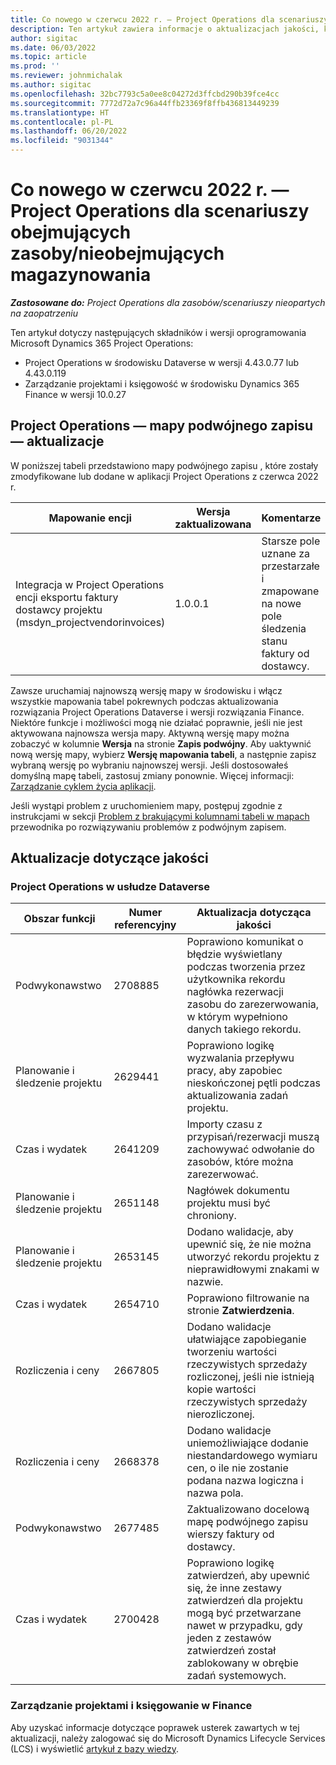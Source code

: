 ```yaml
---
title: Co nowego w czerwcu 2022 r. — Project Operations dla scenariuszy obejmujących zasoby/nieobejmujących magazynowania
description: Ten artykuł zawiera informacje o aktualizacjach jakości, które są dostępne w wydaniu z czerwca 2022 r. wdrożenia Microsoft Dynamics 365 Project Operations dla scenariuszy opartych na zasobach/niemagazynowanych.
author: sigitac
ms.date: 06/03/2022
ms.topic: article
ms.prod: ''
ms.reviewer: johnmichalak
ms.author: sigitac
ms.openlocfilehash: 32bc7793c5a0ee8c04272d3ffcbd290b39fce4cc
ms.sourcegitcommit: 7772d72a7c96a44ffb23369f8ffb436813449239
ms.translationtype: HT
ms.contentlocale: pl-PL
ms.lasthandoff: 06/20/2022
ms.locfileid: "9031344"
---
```

# <a name="whats-new-june-2022---project-operations-for-resourcenon-stocked-based-scenarios"></a>Co nowego w czerwcu 2022 r. — Project Operations dla scenariuszy obejmujących zasoby/nieobejmujących magazynowania

_**Zastosowane do:** Project Operations dla zasobów/scenariuszy nieopartych na zaopatrzeniu_

Ten artykuł dotyczy następujących składników i wersji oprogramowania Microsoft Dynamics 365 Project Operations:

- Project Operations w środowisku Dataverse w wersji 4.43.0.77 lub 4.43.0.119
- Zarządzanie projektami i księgowość w środowisku Dynamics 365 Finance w wersji 10.0.27

## <a name="project-operations-dual-write-maps-updates"></a>Project Operations — mapy podwójnego zapisu — aktualizacje

W poniższej tabeli przedstawiono mapy podwójnego zapisu , które zostały zmodyfikowane lub dodane w aplikacji Project Operations z czerwca 2022 r.

| Mapowanie encji | Wersja zaktualizowana | Komentarze |
| --- | --- | --- |
| Integracja w Project Operations encji eksportu faktury dostawcy projektu (msdyn_projectvendorinvoices) | 1.0.0.1 | Starsze pole uznane za przestarzałe i zmapowane na nowe pole śledzenia stanu faktury od dostawcy. |

Zawsze uruchamiaj najnowszą wersję mapy w środowisku i włącz wszystkie mapowania tabel pokrewnych podczas aktualizowania rozwiązania Project Operations Dataverse i wersji rozwiązania Finance. Niektóre funkcje i możliwości mogą nie działać poprawnie, jeśli nie jest aktywowana najnowsza wersja mapy. Aktywną wersję mapy można zobaczyć w kolumnie **Wersja** na stronie **Zapis podwójny**. Aby uaktywnić nową wersję mapy, wybierz **Wersję mapowania tabeli**, a następnie zapisz wybraną wersję po wybraniu najnowszej wersji. Jeśli dostosowałeś domyślną mapę tabeli, zastosuj zmiany ponownie. Więcej informacji: [Zarządzanie cyklem życia aplikacji](/dynamics365/fin-ops-core/dev-itpro/data-entities/dual-write/app-lifecycle-management).

Jeśli wystąpi problem z uruchomieniem mapy, postępuj zgodnie z instrukcjami w sekcji [Problem z brakującymi kolumnami tabeli w mapach](/dynamics365/fin-ops-core/dev-itpro/data-entities/dual-write/dual-write-troubleshooting-finops-upgrades#missing-table-columns-issue-on-maps) przewodnika po rozwiązywaniu problemów z podwójnym zapisem.

## <a name="quality-updates"></a>Aktualizacje dotyczące jakości

### <a name="project-operations-on-dataverse"></a>Project Operations w usłudze Dataverse

| Obszar funkcji | Numer referencyjny | Aktualizacja dotycząca jakości |
| --- | --- | --- |
| Podwykonawstwo | 2708885 | Poprawiono komunikat o błędzie wyświetlany podczas tworzenia przez użytkownika rekordu nagłówka rezerwacji zasobu do zarezerwowania, w którym wypełniono danych takiego rekordu. |
| Planowanie i śledzenie projektu | 2629441 | Poprawiono logikę wyzwalania przepływu pracy, aby zapobiec nieskończonej pętli podczas aktualizowania zadań projektu. |
| Czas i wydatek | 2641209 | Importy czasu z przypisań/rezerwacji muszą zachowywać odwołanie do zasobów, które można zarezerwować. |
| Planowanie i śledzenie projektu | 2651148 | Nagłówek dokumentu projektu musi być chroniony.|
| Planowanie i śledzenie projektu | 2653145 | Dodano walidacje, aby upewnić się, że nie można utworzyć rekordu projektu z nieprawidłowymi znakami w nazwie. |
| Czas i wydatek | 2654710 | Poprawiono filtrowanie na stronie **Zatwierdzenia**. |
| Rozliczenia i ceny | 2667805 | Dodano walidacje ułatwiające zapobieganie tworzeniu wartości rzeczywistych sprzedaży rozliczonej, jeśli nie istnieją kopie wartości rzeczywistych sprzedaży nierozliczonej. |
| Rozliczenia i ceny | 2668378 | Dodano walidacje uniemożliwiające dodanie niestandardowego wymiaru cen, o ile nie zostanie podana nazwa logiczna i nazwa pola. |
| Podwykonawstwo | 2677485 | Zaktualizowano docelową mapę podwójnego zapisu wierszy faktury od dostawcy. |
| Czas i wydatek | 2700428 | Poprawiono logikę zatwierdzeń, aby upewnić się, że inne zestawy zatwierdzeń dla projektu mogą być przetwarzane nawet w przypadku, gdy jeden z zestawów zatwierdzeń został zablokowany w obrębie zadań systemowych. |

### <a name="project-management-and-accounting-in-finance"></a>Zarządzanie projektami i księgowanie w Finance

Aby uzyskać informacje dotyczące poprawek usterek zawartych w tej aktualizacji, należy zalogować się do Microsoft Dynamics Lifecycle Services (LCS) i wyświetlić [artykuł z bazy wiedzy](https://fix.lcs.dynamics.com/Issue/Details?bugId=673271).
